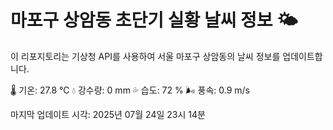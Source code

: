 
# 마포구 상암동 초단기 실황 날씨 정보 🌤️

이 리포지토리는 기상청 API를 사용하여 서울 마포구 상암동의 날씨 정보를 업데이트합니다. 

🌡️ 기온: 27.8 ℃
💧 강수량: 0 mm
💦 습도: 72 %
🌬️ 풍속: 0.9 m/s

마지막 업데이트 시각: 2025년 07월 24일 23시 14분    
